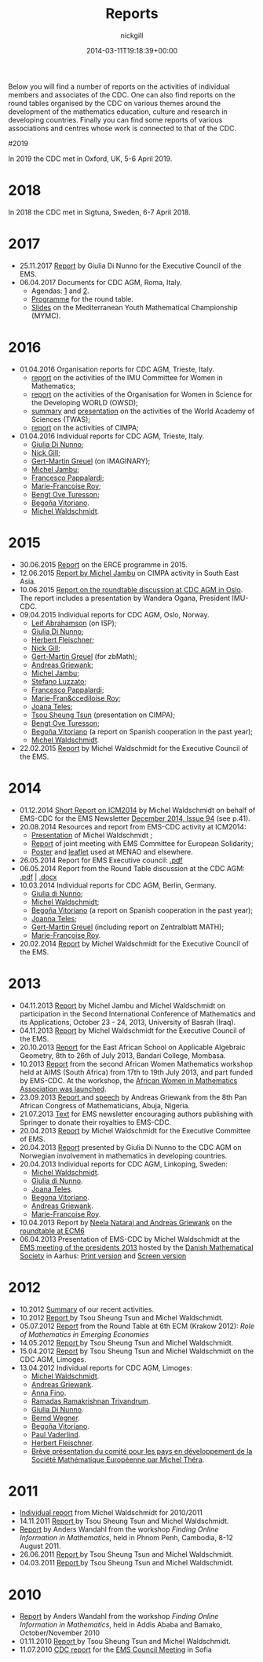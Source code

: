﻿---
id: 8
title: Reports
date: 2014-03-11T19:18:39+00:00
author: nickgill
layout: page
---

Below you will find a number of reports on the activities of individual members and associates of the CDC. One can also find reports on the round tables organised by the CDC on various themes around the development of the mathematics education, culture and research in developing countries. Finally you can find some reports of various associations and centres whose work is connected to that of the CDC.

#2019

In 2019 the CDC met in Oxford, UK, 5-6 April 2019.

# 2018
In 2018 the CDC met in Sigtuna, Sweden, 6-7 April 2018.

# 2017

* 25.11.2017 <a href = "ReportCouncil112017.pdf">Report</a> by Giulia Di Nunno for the Executive Council of the EMS.
* 06.04.2017 Documents for CDC AGM, Roma, Italy.
   * Agendas: <a href = "IndividualReports/EMS-CDC-Members-and-Associates.docx">1</a> and <a href = "IndividualReports/EMS-CDC-Members.docx">2</a>.
   * <a href = "IndividualReports/RoundTable.docx">Programme</a> for the round table.
   * <a href = "rm_7apr2017.pdf">Slides</a> on the Mediterranean Youth Mathematical Championship (MYMC).

# 2016
 * 01.04.2016 Organisation reports for CDC AGM, Trieste, Italy.
   * <a href = "IndividualReports/CWM2016.pdf">report</a> on the activities of the IMU Committee for Women in Mathematics;
   * <a href = "IndividualReports/OWSD2016.pdf">report</a> on the activities of the Organisation for Women in Science for the Developing WORLD (OWSD);
   * <a href = "IndividualReports/TWASsummary2016.pdf">summary</a> and <a href = "IndividualReports/TWASpresentation2016.pdf">presentation</a> on the activities of the World Academy of Sciences (TWAS);
   * <a href = "IndividualReports/CIMPA2016.pdf">report</a> on the activities of CIMPA;
 * 01.04.2016 Individual reports for CDC AGM, Trieste, Italy.
   * <a href = "IndividualReports/DiNunno2016">Giulia Di Nunno</a>;
   * <a href = "IndividualReports/Gill2016">Nick Gill</a>;
   * <a href = "IndividualReports/Greuel2016.pdf">Gert-Martin Greuel</a> (on IMAGINARY);
   * <a href = "IndividualReports/Jambu2016.pdf">Michel Jambu</a>;
   * <a href = "IndividualReports/Pappalardi2016">Francesco Pappalardi</a>;
   * <a href = "IndividualReports/Roy2016">Marie-Francoise Roy</a>;
   * <a href = "IndividualReports/Turesson2016.pdf">Bengt Ove Turesson</a>;
   * <a href = "IndividualReports/Vitoriano2016.pdf">Bego&ntilde;a Vitoriano</a>.
   * <a href = "IndividualReports/miw2016">Michel Waldschmidt</a>.

# 2015

 * 30.06.2015 <a href = "ERCE info 2015.pdf">Report</a> on the ERCE programme in 2015.
 * 12.06.2015 <a href = "IndividualReports/Jambu_SEAMaN.pdf">Report by Michel Jambu</a> on CIMPA activity in South East Asia.
 * 10.06.2015 <a href = "Roundtable2015.pdf">Report on the roundtable discussion at CDC AGM in Oslo</a>. The report includes a presentation by Wandera Ogana, President IMU-CDC. 
 * 09.04.2015 Individual reports for CDC AGM, Oslo, Norway.
   * <a href = "IndividualReports/Abrahamson2015.pdf">Leif Abrahamson</a> (on ISP);
   * <a href = "IndividualReports/DiNunno2015">Giulia Di Nunno</a>;
   * <a href = "IndividualReports/Fleischner2015">Herbert Fleischner</a>;
   * <a href = "IndividualReports/Gill2015">Nick Gill</a>;
   * <a href = "IndividualReports/Greuel2015">Gert-Martin Greuel</a> (for zbMath);
   * <a href = "IndividualReports/Griewank2015">Andreas Griewank</a>;
   * <a href = "IndividualReports/Jambu2015.pdf">Michel Jambu</a>;
   * <a href = "IndividualReports/luzzato2015">Stefano Luzzato</a>;
   * <a href = "IndividualReports/pappalardi2015">Francesco Pappalardi</a>;
   * <a href = "IndividualReports/Roy2015">Marie-Fran&ccediloise Roy</a>;
   * <a href = "IndividualReports/Teles2015">Joana Teles</a>;
   * <a href = "IndividualReports/oslo0415.pdf">Tsou Sheung Tsun</a> (presentation on CIMPA);
   * <a href = "IndividualReports/Turesson2015.pdf">Bengt Ove Turesson</a>;
   * <a href = "IndividualReports/SpanishCooperation2014.pdf">Bego&ntilde;a Vitoriano</a> (a report on Spanish cooperation in the past year);
   * <a href = "IndividualReports/miw2015">Michel Waldschmidt</a>.
 * 22.02.2015 <a href = "ReportCouncil022015.pdf">Report</a> by Michel Waldschmidt for the Executive Council of the EMS. 

# 2014

 *  01.12.2014 <a href ="ShortReportOnICM2014.pdf">Short Report on ICM2014</a> by Michel Waldschmidt on behalf of EMS-CDC for the
	EMS Newsletter <a href = "http://www.ems-ph.org/journals/newsletter/pdf/2014-12-94.pdf">December 2014, Issue 94</a> (see p.41). 
 * 20.08.2014 Resources and report from EMS-CDC activity at ICM2014:
   * <a href="Beamer2014.pdf"> Presentation</a> of Michel Waldschmidt ;
   * <a href="MeetingSeoul15082014.pdf">Report</a> of joint meeting with EMS Committee for European Solidarity;
   * <a href="Poster2014.pdf">Poster</a> and <a href = "Leaflet2014.pdf">leaflet</a> used at MENAO and elsewhere.
 * 26.05.2014 Report for EMS Executive council: <a href = "ReportCouncil062014.pdf">.pdf</a>
 * 06.05.2014 Report from the Round Table discussion at the CDC AGM: <a href="RoundTable2014.pdf">.pdf</a> | <a href="RoundTable2014.docx">.docx</a>
 * 10.03.2014 Individual reports for CDC AGM, Berlin, Germany.
   * <a href = "IndividualReports/DiNunno2014">Giulia di Nunno</a>;
   * <a href = "IndividualReports/miw2014">Michel Waldschmidt</a>;
   * <a href = "IndividualReports/SpanishCooperation2013.pdf">Bego&ntilde;a Vitoriano</a> (a report on Spanish cooperation in the past year);
   * <a href = "IndividualReports/Teles2014">Joanna Teles</a>;
   * <a href = "IndividualReports/GMG2014.pdf">Gert-Martin Greuel</a> (including report on Zentralblatt MATH);
   * <a href = "IndividualReports/Roy2014">Marie-Fran&ccedil;oise Roy</a>.
 *  20.02.2014 <a href = "IndividualReports/report_executive_2014.pdf">Report</a> by Michel Waldschmidt for the Executive Council of the EMS. 

# 2013

 * 04.11.2013 <a href = "http://www.math.jussieu.fr/~miw/articles/pdf/RptBasrah2013.pdf">Report</a> by Michel Jambu and Michel Waldschmidt on participation in the Second International Conference of Mathematics and its Applications, October 23 - 24, 2013, University of Basrah (Iraq).
 * 04.11.2013 <a href = "IndividualReports/report_executive_2013b">Report</a> by Michel Waldschmidt for the Executive Council of the EMS.
 * 20.10.2013 <a href = "Algebraic_geometry_school_report.pdf">Report</a> for the East African School on Applicable Algebraic Geometry,
8th to 26th of July 2013, Bandari College, Mombasa.
 * 10.2013 <a href = "http://www.europeanwomeninmaths.org/sites/default/files/documents/news/report_on_the_2nd_african_women_mathematics_workshop.pdf">Report</a> from the second African Women Mathematics workshop held at AIMS (South Africa) from 17th to 19th July 2013, and part funded by EMS-CDC. At the workshop, the <a href = "http://www.europeanwomeninmaths.org/resources/news/creation-awma-african-women-in-mathematics-association">African Women in Mathematics Association was launched</a>.
 * 23.09.2013 <a href = "IndividualReports/pacomreportabuja.pdf">Report </a> and <a href = "IndividualReports/pacomreportabuja.pdf">speech</a> by Andreas Griewank from the 8th Pan African Congress of Mathematicians, Abuja, Nigeria.
 * 21.07.2013 <a href = "springer_initiative.pdf">Text</a> for EMS newsletter encouraging authors publishing with Springer to donate their royalties to EMS-CDC.
 * 20.04.2013 <a href = "IndividualReports/report_executive_2013">Report</a> by Michel Waldschmidt for the Executive Committee of EMS.
 * 20.04.2013 <a href = "Norway for mathematics in DC.pdf">Report</a> presented by Giulia Di Nunno to the CDC AGM on Norwegian involvement in mathematics in developing countries.
 * 20.04.2013 Individual reports for CDC AGM, Linkoping, Sweden:
   * <a href ="IndividualReports/miw2013">Michel Waldschmidt</a>.
   * <a href = "IndividualReports/DiNunno2013">Giulia di Nunno</a>.
   * <a href = "IndividualReports/Teles2013">Joana Teles</a>.
   * <a href = "IndividualReports/Vitoriano2013">Begona Vitoriano</a>.
   * <a href = "IndividualReports/Griewank2013">Andreas Griewank</a>.
   * <a href = "IndividualReports/Roy2013">Marie-Francoise Roy</a>.
 * 10.04.2013 Report by <a href = "IndividualReports/ng">Neela Nataraj and Andreas Griewank</a> on the <a href = "IndividualReports/bricsfin.pdf">roundtable at ECM6</a>
 * 06.04.2013 Presentation of EMS-CDC by Michel Waldschmidt at the <a href = "http://projects.au.dk/presidents-ems/">EMS meeting of the presidents 2013</a> hosted by the <a href = "http://www.mathematics.dk/index_en.html">Danish Mathematical Society</a> in Aarhus: <a href = "IndividualReports/EMS-CDC06042013_print.pdf">Print version</a> and <a href = "IndividualReports/EMS-CDC06042013_screen.pdf">Screen version</a>

# 2012

 * 10.2012 <a href = "presentation12.pdf">Summary</a> of our recent activities. 
 * 10.2012 <a href = "IndividualReports/Rpt102012">Report
</a> by Tsou Sheung Tsun and Michel Waldschmidt.
 * 05.07.2012 <a href="IndividualReports/Emerging_economies.pdf">Report</a> from the Round Table at 6th ECM (Krakow 2012): <i>Role of Mathematics in Emerging Economies</i>
 * 14.05.2012 <a href="IndividualReports/Rpt052012">Report
</a> by Tsou Sheung Tsun and Michel Waldschmidt.
 * 15.04.2012 <a href="IndividualReports/RptLimoges042012">Report</a> by Tsou Sheung Tsun and Michel Waldschmidt on the CDC AGM, Limoges.
 * 13.04.2012 Individual reports for CDC AGM, Limoges:
   * <a href="IndividualReports/miw2012">Michel Waldschmidt</a>.
   * <a href="IndividualReports/Griewank2012">Andreas Griewank</a>.
   * <a href="IndividualReports/Fino2012">Anna Fino</a>.
   * <a href="IndividualReports/Ramadas2012">Ramadas Ramakrishnan Trivandrum</a>.
   * <a href="IndividualReports/DiNunno2012">Giulia Di Nunno</a>.
   * <a href="IndividualReports/Wegner2012">Bernd Wegner</a>.
   * <a href="IndividualReports/Vitoriano2012">Begoña Vitoriano</a>.
   * <a href="IndividualReports/Vaderlind2012">Paul Vaderlind</a>.
   * <a href="IndividualReports/Fleischner2012">Herbert Fleischner</a>.
   * <a href="Limoges042012.pdf">Brève présentation du comité pour les pays en développement de la Société Mathématique Européenne par Michel Théra</a>.
 
# 2011

 * <a href="IndividualReports/miw2011">Individual report</a> from Michel Waldschmidt for 2010/2011
 * 14.11.2011 <a href="IndividualReports/Rpt112011">Report
</a> by Tsou Sheung Tsun and Michel Waldschmidt. 
 * <a href="IndividualReports/phnom_penh_workshop_2011.pdf">Report</a> by Anders Wandahl from the workshop <i>Finding Online Information in Mathematics</i>, held in Phnom Penh, Cambodia, 8-12 August 2011.
 * 26.06.2011 <a href="IndividualReports/Rpt062011">Report
</a> by Tsou Sheung Tsun and Michel Waldschmidt. 
 * 04.03.2011
<a href="IndividualReports/Rpt032011">Report
</a> by Tsou Sheung Tsun and Michel Waldschmidt. 

# 2010

 * <a href="IndividualReports/EMS-CDC_IMU_Workshops_2010.pdf">Report</a> by Anders Wandahl from the workshop <i>Finding Online Information in Mathematics</i>, held in Addis Ababa and Bamako, October/November 2010
 * 01.11.2010
<a href="IndividualReports/Rpt112010">Report
</a> by Tsou Sheung Tsun and Michel Waldschmidt. 
 * 11.07.2010 <a href="http://www.math.ntnu.no/ems/council10/sofiapapers/CDCreport.pdf">CDC report</a>
for the 
<a href="http://www.math.ntnu.no/ems/council10/sofiapapers/">EMS Council Meeting</a> in Sofia


